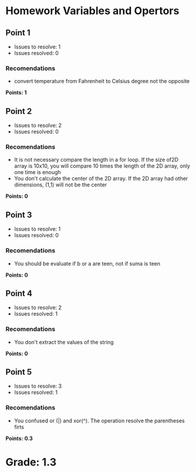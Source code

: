 # Homework Variables and Opertors

## Point 1

* Issues to resolve: 1
* Issues resolved: 0

### Recomendations

* convert temperature from Fahrenheit to Celsius degree not the opposite

__Points: 1__

## Point 2

* Issues to resolve: 2
* Issues resolved: 0

### Recomendations

* It is not necessary compare the length in a for loop. If the size of2D array is 10x10, you will compare 10 times the length of the 2D array, only one time is enough
* You don't calculate the center of the 2D array. If the 2D array had other dimensions, (1,1) will not be the center

__Points: 0__

## Point 3

* Issues to resolve: 1
* Issues resolved: 0

### Recomendations

* You should be evaluate if b or a are teen, not if suma is teen
   
__Points: 0__

## Point 4

* Issues to resolve: 2
* Issues resolved: 1

### Recomendations

* You don't extract the values of the string

__Points: 0__

## Point 5

* Issues to resolve: 3
* Issues resolved: 1

### Recomendations

* You confused or (|) and xor(^). The operation resolve the parentheses firts

__Points: 0.3__

# Grade: 1.3

